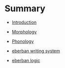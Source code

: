 # Summary

- [Introduction](introduction.md)
  
- [Morphology](morphology.md)
- [Phonology](phonology.md)
- [eberban writing system]()

- [eberban logic](logic.md)